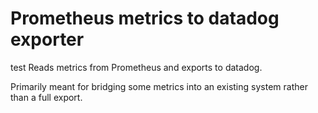 # Prometheus metrics to datadog exporter
test
Reads metrics from Prometheus and exports to datadog.

Primarily meant for bridging some metrics into an existing system rather than a full export.
